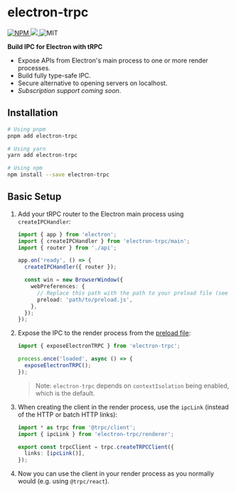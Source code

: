 # electron-trpc

<p>
  <a href="https://www.npmjs.com/package/electron-trpc">
    <img alt="NPM" src="https://img.shields.io/npm/v/electron-trpc"/>
  </a>
  <a href="https://codecov.io/gh/jsonnull/electron-trpc"> 
  <img src="https://codecov.io/gh/jsonnull/electron-trpc/branch/main/graph/badge.svg?token=DU33O0D9LZ"/> 
  </a>
  <span>
    <img alt="MIT" src="https://img.shields.io/npm/l/electron-trpc"/>
  </span>
</p>

<p></p>

**Build IPC for Electron with tRPC**

- Expose APIs from Electron's main process to one or more render processes.
- Build fully type-safe IPC.
- Secure alternative to opening servers on localhost.
- _Subscription support coming soon_.

## Installation

```sh
# Using pnpm
pnpm add electron-trpc

# Using yarn
yarn add electron-trpc

# Using npm
npm install --save electron-trpc
```

## Basic Setup

1. Add your tRPC router to the Electron main process using `createIPCHandler`:

   ```ts
   import { app } from 'electron';
   import { createIPCHandler } from 'electron-trpc/main';
   import { router } from './api';

   app.on('ready', () => {
     createIPCHandler({ router });

     const win = new BrowserWindow({
       webPreferences: {
         // Replace this path with the path to your preload file (see next step)
         preload: 'path/to/preload.js',
       },
     });
   });
   ```

2. Expose the IPC to the render process from the [preload file](https://www.electronjs.org/docs/latest/tutorial/process-model#preload-scripts):

   ```ts
   import { exposeElectronTRPC } from 'electron-trpc';

   process.once('loaded', async () => {
     exposeElectronTRPC();
   });
   ```

   > Note: `electron-trpc` depends on `contextIsolation` being enabled, which is the default.

3. When creating the client in the render process, use the `ipcLink` (instead of the HTTP or batch HTTP links):

   ```ts
   import * as trpc from '@trpc/client';
   import { ipcLink } from 'electron-trpc/renderer';

   export const trpcClient = trpc.createTRPCClient({
     links: [ipcLink()],
   });
   ```

4. Now you can use the client in your render process as you normally would (e.g. using `@trpc/react`).
